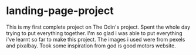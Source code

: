 # landing-page-project
This is my first complete project on The Odin's project. Spent the whole day trying to put everything 
together. I'm so glad i was able to put everything i've  learnt so far to make this project.
The images i used were from pexels and pixalbay. Took some inspiration from god is good motors website.
